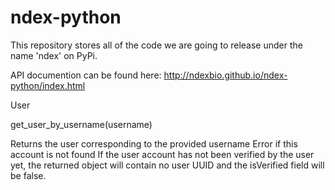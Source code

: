 # ndex-python
This repository stores all of the code we are going to release under the name 'ndex' on PyPi.

API documention can be found here: http://ndexbio.github.io/ndex-python/index.html



User

get_user_by_username(username)

Returns the user corresponding to the provided username
Error if this account is not found
If the user account has not been verified by the user yet, the returned object will contain no user UUID and the isVerified field will be false.
